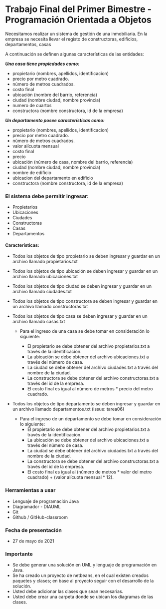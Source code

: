 # Trabajo Final del Primer Bimestre - Programación Orientada a Objetos

Necesitamos realizar un sistema de gestión de una inmobiliaria. En la empresa se necesita llevar el registo de constructoras, edificios, departamentos, casas

A continuación se definen algunas características de las entidades:

***Una casa tiene propiedades como:***

- propietario (nombres, apellidos, identificacion)
- precio por metro cuadrado.
- número de metros cuadrados.
- costo final 
- ubicación (nombre del barrio, referencia)
- ciudad (nombre ciudad, nombre provincia)
- numero de cuartos
- constructora (nombre constructora, id de la empresa)

***Un departamento posee características como:***

- propietario (nombres, apellidos, identificacion)
- precio por metro cuadrado.
- número de metros cuadrados.
- valor alícuota mensual
- costo final 
- precio
- ubicación (número de casa, nombre del barrio, referencia)
- ciudad (nombre ciudad, nombre provincia)
- nombre de edificio
- ubicacion del departamento en edificio
- constructora (nombre constructora, id de la empresa)


### El sistema debe permitir ingresar:

- Propietarios
- Ubicaciones
- Ciudades
- Constructoras
- Casas
- Departamentos

#### Características:

- Todos los objetos de tipo propietario se deben ingresar y guardar en un archivo llamado propietarios.txt
- Todos los objetos de tipo ubicación se deben ingresar y guardar en un archivo llamado ubicaciones.txt
- Todos los objetos de tipo ciudad se deben ingresar y guardar en un archivo llamado ciudades.txt 
- Todos los objetos de tipo constructora se deben ingresar y guardar en un archivo llamado constructoras.txt
- Todos los objetos de tipo casa se deben ingresar y guardar en un archivo llamado casas.txt 
  - Para el ingreso de una casa se debe tomar en consideración lo siguiente:
  
    - El propietario se debe obtener del archivo propietarios.txt a través de la identificacion.
    - La ubicación se debe obtener del archivo ubicaciones.txt a través del número de casa.
    - La ciudad se debe obtener del archivo ciudades.txt a través del nombre de la ciudad.
    - La constructora se debe obtener del archivo constructoras.txt a través del id de la empresa.
    - El costo final es igual al número de metros * precio del metro cuadrado.
    
- Todos los objetos de tipo departamento se deben ingresar y guardar en un archivo llamado departamentos.txt (issue: tarea06)
  - Para el ingreso de un departamento se debe tomar en consideración lo siguiente:
    - El propietario se debe obtener del archivo propietarios.txt a través de la identificacion.
    - La ubicación se debe obtener del archivo ubicaciones.txt a través del número de casa.
    - La ciudad se debe obtener del archivo ciudades.txt a través del nombre de la ciudad.
    - La constructora se debe obtener del archivo constructoras.txt a través del id de la empresa.
    - El costo final es igual al (número de metros * valor del metro cuadrado) + (valor alícuota mensual * 12).
    

### Herramientas a usar

- Lenguaje de programación Java
- Diagramador - DIAUML
- Git
- Github / GitHub-classroom

### Fecha de presentación

- 27 de mayo de 2021

### Importante

- Se debe generar una solución en UML y lenguaje de programación en Java.
- Se ha creado un proyecto de netbeans, en el cual existen creados paquetes y clases; en base al proyecto seguir con el desarrollo de la solución.
- Usted debe adicionar las clases que sean necesarias.
- Usted debe crear una carpeta donde se ubican los diagramas de las clases.


